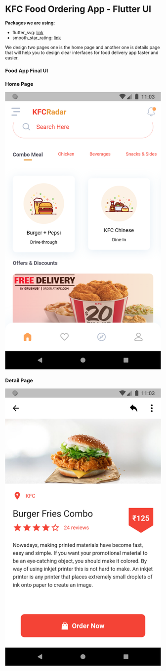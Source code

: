 # KFC Food Ordering App - Flutter UI



**Packages we are using:**

- flutter_svg: [link](https://pub.dev/packages/flutter_svg)
- smooth_star_rating: [link](https://pub.dev/packages/smooth_star_rating)

We design two pages one is the home page and another one is details page that will help you to design clear interfaces for food delivery app faster and easier.

### Food App Final UI

### Home Page
![App UI](/ss1.png)
### Detail Page
![App UI](/ss2.png)
